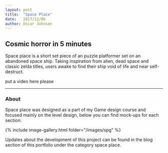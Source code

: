 ```yaml
---
layout: post
title:  "Space Place"
date:   2017/12/06
author: Oscar Johnson
---
```


## Cosmic horror in 5 minutes
Space place is a short set piece of an puzzle platformer set on an abandoned space ship. Taking inspiration from alien, dead space and classic zelda titles, users awake to find their ship void of life and near self-destruct.

put a video here please

---

### About
Space place was designed as a part of my Game design course and focused mainly on the level design, below you can find mock-ups for each section:

{% include image-gallery.html folder="/images/spg" %}

Updates about the development of this project can be found in the blog section of this portfolio under the category space place.
